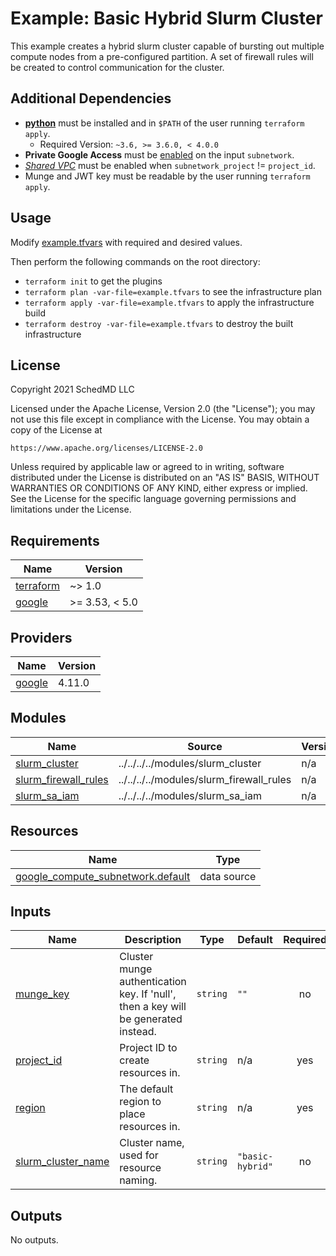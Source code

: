 # Example: Basic Hybrid Slurm Cluster

This example creates a hybrid slurm cluster capable of bursting out multiple
compute nodes from a pre-configured partition. A set of firewall rules will be
created to control communication for the cluster.

## Additional Dependencies

* [**python**](https://www.python.org/) must be installed and in `$PATH` of the
user running `terraform apply`.
  * Required Version: `~3.6, >= 3.6.0, < 4.0.0`
* **Private Google Access** must be
[enabled](https://cloud.google.com/vpc/docs/configure-private-google-access)
on the input `subnetwork`.
* [*Shared VPC*](https://cloud.google.com/vpc/docs/shared-vpc) must be enabled
when `subnetwork_project` != `project_id`.
* Munge and JWT key must be readable by the user running `terraform apply`.

## Usage

Modify [example.tfvars](./example.tfvars) with required and desired values.

Then perform the following commands on the root directory:

- `terraform init` to get the plugins
- `terraform plan -var-file=example.tfvars` to see the infrastructure plan
- `terraform apply -var-file=example.tfvars` to apply the infrastructure build
- `terraform destroy -var-file=example.tfvars` to destroy the built infrastructure

## License

<!-- BEGINNING OF PRE-COMMIT-TERRAFORM DOCS HOOK -->
Copyright 2021 SchedMD LLC

Licensed under the Apache License, Version 2.0 (the "License");
you may not use this file except in compliance with the License.
You may obtain a copy of the License at

    https://www.apache.org/licenses/LICENSE-2.0

Unless required by applicable law or agreed to in writing, software
distributed under the License is distributed on an "AS IS" BASIS,
WITHOUT WARRANTIES OR CONDITIONS OF ANY KIND, either express or implied.
See the License for the specific language governing permissions and
limitations under the License.

## Requirements

| Name | Version |
|------|---------|
| <a name="requirement_terraform"></a> [terraform](#requirement\_terraform) | ~> 1.0 |
| <a name="requirement_google"></a> [google](#requirement\_google) | >= 3.53, < 5.0 |

## Providers

| Name | Version |
|------|---------|
| <a name="provider_google"></a> [google](#provider\_google) | 4.11.0 |

## Modules

| Name | Source | Version |
|------|--------|---------|
| <a name="module_slurm_cluster"></a> [slurm\_cluster](#module\_slurm\_cluster) | ../../../../modules/slurm_cluster | n/a |
| <a name="module_slurm_firewall_rules"></a> [slurm\_firewall\_rules](#module\_slurm\_firewall\_rules) | ../../../../modules/slurm_firewall_rules | n/a |
| <a name="module_slurm_sa_iam"></a> [slurm\_sa\_iam](#module\_slurm\_sa\_iam) | ../../../../modules/slurm_sa_iam | n/a |

## Resources

| Name | Type |
|------|------|
| [google_compute_subnetwork.default](https://registry.terraform.io/providers/hashicorp/google/latest/docs/data-sources/compute_subnetwork) | data source |

## Inputs

| Name | Description | Type | Default | Required |
|------|-------------|------|---------|:--------:|
| <a name="input_munge_key"></a> [munge\_key](#input\_munge\_key) | Cluster munge authentication key. If 'null', then a key will be generated instead. | `string` | `""` | no |
| <a name="input_project_id"></a> [project\_id](#input\_project\_id) | Project ID to create resources in. | `string` | n/a | yes |
| <a name="input_region"></a> [region](#input\_region) | The default region to place resources in. | `string` | n/a | yes |
| <a name="input_slurm_cluster_name"></a> [slurm\_cluster\_name](#input\_slurm\_cluster\_name) | Cluster name, used for resource naming. | `string` | `"basic-hybrid"` | no |

## Outputs

No outputs.
<!-- END OF PRE-COMMIT-TERRAFORM DOCS HOOK -->
